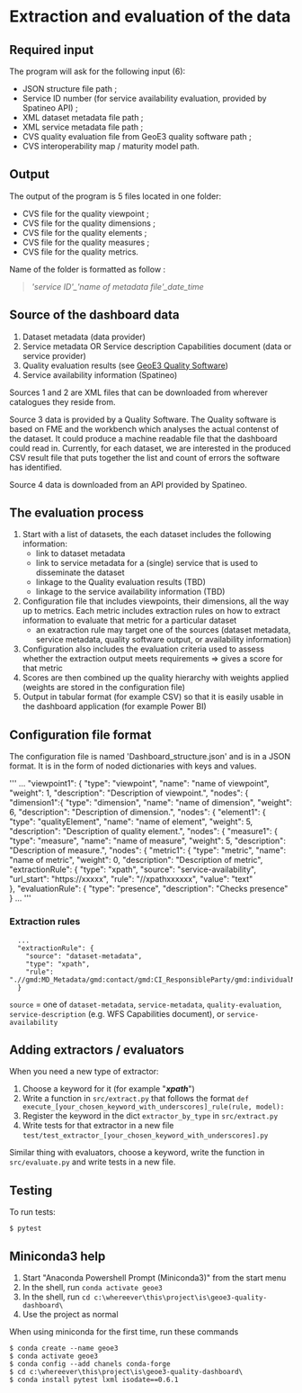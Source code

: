 # Extraction and evaluation of the data

## Required input 

The program will ask for the following input (6):
- JSON structure file path ;
- Service ID number (for service availability evaluation, provided by Spatineo API) ;
- XML dataset metadata file path ;
- XML service metadata file path ;
- CVS quality evaluation file from GeoE3 quality software path ;
- CVS interoperability map / maturity model path.

## Output

The output of the program is 5 files located in one folder:
- CVS file for the quality viewpoint ;
- CVS file for the quality dimensions ;
- CVS file for the quality elements ;
- CVS file for the quality measures ;
- CVS file for the quality metrics.

Name of the folder is formatted as follow :  
> *'service ID'_'name of metadata file'_date_time*  

## Source of the dashboard data

1. Dataset metadata (data provider)
2. Service metadata OR Service description Capabilities document (data or service provider)
3. Quality evaluation results (see [GeoE3 Quality Software](https://github.com/opengeospatial/GEOE3/tree/main/Geoe3-Quality-Software))
4. Service availability information (Spatineo)

Sources 1 and 2 are XML files that can be downloaded from wherever catalogues they reside from.

Source 3 data is provided by a Quality Software. The Quality software is based on FME and the workbench which analyses the actual contenst of the dataset. It could produce a machine readable file that the dashboard could read in. Currently, for each dataset, we are interested in the produced CSV result file that puts together the list and count of errors the software has identified.

Source 4 data is downloaded from an API provided by Spatineo.

## The evaluation process

1. Start with a list of datasets, the each dataset includes the following information:
    - link to dataset metadata
    - link to service metadata for a (single) service that is used to disseminate the dataset
    - linkage to the Quality evaluation results (TBD)
    - linkage to the service availability information (TBD)
2. Configuration file that includes viewpoints, their dimensions, all the way up to metrics. Each metric includes extraction rules on how to extract information to evaluate that metric for a particular dataset
    - an exatraction rule may target one of the sources (dataset metadata, service metadata, quality software output, or availability information)
3. Configuration also includes the evaluation criteria used to assess whether the extraction output meets requirements => gives a score for that metric
4. Scores are then combined up the quality hierarchy with weights applied (weights are stored in the configuration file)
5. Output in tabular format (for example CSV) so that it is easily usable in the dashboard application (for example Power BI)

## Configuration file format

The configuration file is named 'Dashboard_structure.json' and is in a JSON format.
It is in the form of noded dictionaries with keys and values.

'''
...
"viewpoint1": {
    "type": "viewpoint",
    "name": "name of viewpoint",
    "weight": 1,
    "description": "Description of viewpoint.",
    "nodes": {
        "dimension1":{
            "type": "dimension",
            "name": "name of dimension",
            "weight": 6,
            "description": "Description of dimension.",
            "nodes": {
                "element1": {
                    "type": "qualityElement",
                    "name": "name of element",
                    "weight": 5,
                    "description": "Description of quality element.",
                    "nodes": {
                        "measure1": {
                            "type": "measure",
                            "name": "name of measure",
                            "weight": 5,
                            "description": "Description of measure.",
                            "nodes": {
                                "metric1": {
                                    "type": "metric",
                                    "name": "name of metric",
                                    "weight": 0,
                                    "description": "Description of metric",
                                    "extractionRule": {
                                        "type": "xpath",
                                        "source": "service-availability",
                                        "url_start": "https://xxxxx",
                                        "rule": "//xpathxxxxxx",
                                        "value": "text"                                        
                                    },
                                    "evaluationRule": {
                                        "type": "presence",
                                        "description": "Checks presence"
                                    }
                                    ...
                                '''
### Extraction rules

```
  ... 
  "extractionRule": {
    "source": "dataset-metadata", 
    "type": "xpath",
    "rule": ".//gmd:MD_Metadata/gmd:contact/gmd:CI_ResponsibleParty/gmd:individualName/gco:CharacterString"
  }
```

`source` = one of `dataset-metadata`, `service-metadata`, `quality-evaluation`, `service-description` (e.g. WFS Capabilities document), or `service-availability`

## Adding extractors / evaluators

When you need a new type of extractor:
1. Choose a keyword for it (for example "***xpath***")
2. Write a function in `src/extract.py` that follows the format `def execute_[your_chosen_keyword_with_underscores]_rule(rule, model):`
3. Register the keyword in the dict `extractor_by_type` in `src/extract.py`
4. Write tests for that extractor in a new file `test/test_extractor_[your_chosen_keyword_with_underscores].py`

Similar thing with evaluators, choose a keyword, write the function in `src/evaluate.py` and write tests in a new file.

## Testing

To run tests:

`$ pytest`

## Miniconda3 help

1. Start "Anaconda Powershell Prompt (Miniconda3)" from the start menu
2. In the shell, run `conda activate geoe3`
3. In the shell, run `cd c:\whereever\this\project\is\geoe3-quality-dashboard\`
4. Use the project as normal

When using miniconda for the first time, run these commands

```
$ conda create --name geoe3
$ conda activate geoe3
$ conda config --add chanels conda-forge
$ cd c:\whereever\this\project\is\geoe3-quality-dashboard\
$ conda install pytest lxml isodate==0.6.1
```
